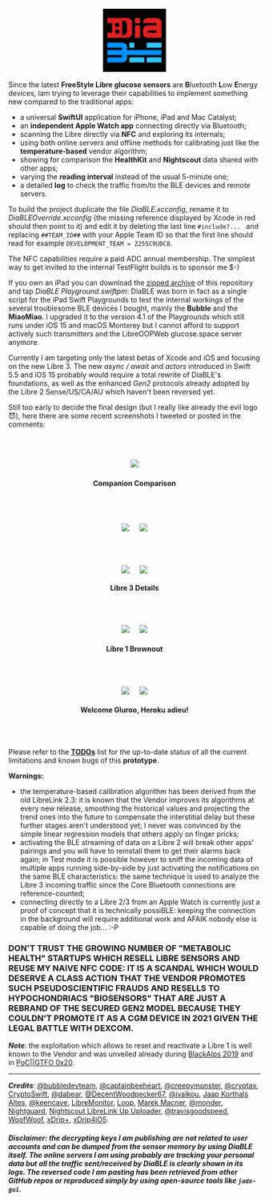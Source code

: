 <p align="center"><img src="./DiaBLE/Assets.xcassets/AppIcon.appiconset/Icon.png" width="25%" /></p>


Since the latest **FreeStyle Libre glucose sensors** are **B**luetooth **L**ow **E**nergy devices, Iam trying to leverage their capabilities to implement something new compared to the traditional apps:

* a universal **SwiftUI** application for iPhone, iPad and Mac Catalyst;
* an **independent Apple Watch app** connecting directly via Bluetooth;
* scanning the Libre directly via **NFC** and exploring its internals;
* using both online servers and offline methods for calibrating just like the **temperature-based** vendor algorithm;
* showing for comparison the **HealthKit** and **Nightscout** data shared with other apps;
* varying the **reading interval** instead of the usual 5-minute one;
* a detailed **log** to check the traffic from/to the BLE devices and remote servers.

To build the project duplicate the file _DiaBLE.xcconfig_, rename it to _DiaBLEOverride.xcconfig_ (the missing reference displayed by Xcode in red should then point to it) and edit it by deleting the last line `#include?... ` and replacing `##TEAM_ID##` with your Apple Team ID so that the first line should read for example `DEVELOPMENT_TEAM = Z25SC9UDC8`.

The NFC capabilities require a paid ADC annual membership. The simplest way to get invited to the internal TestFlight builds is to sponsor me $-)

If you own an iPad you can download the [zipped archive](https://github.com/gui-dos/DiaBLE/archive/refs/heads/main.zip) of this repository and tap _DiaBLE Playground.swiftpm_: DiaBLE was born in fact as a single script for the iPad Swift Playgrounds to test the internal workings of the several troublesome BLE devices I bought, mainly the **Bubble** and the **MiaoMiao**. I upgraded it to the version 4.1 of the Playgrounds which still runs under iOS 15 and macOS Monterey but I cannot afford to support actively such transmitters and the LibreOOPWeb glucose.space server anymore.

Currently I am targeting only the latest betas of Xcode and iOS and focusing on the new Libre 3. The new _async / await_ and _actors_ introduced in Swift 5.5 and iOS 15 probably would require a total rewrite of DiaBLE's foundations, as well as the enhanced *Gen2* protocols already adopted by the Libre 2 Sense/US/CA/AU which haven't been reversed yet.

Still too early to decide the final design (but I really like already the evil logo 😈), here there are some recent screenshots I tweeted or posted in the comments:

<br><br>
<p align="center"><img src="https://user-images.githubusercontent.com/7220550/201089112-7c15993c-9574-43cf-8371-3821cc854903.png" width="33.3%"></p>
<h4 align ="center">Companion Comparison</h4>
<br><br>
<p align="center"><img src="https://user-images.githubusercontent.com/7220550/181923772-f9b35a52-1ff7-47a4-ba7a-445233cb8e25.PNG" width="25%" align="middle" /> &nbsp; &nbsp; <img src="https://user-images.githubusercontent.com/7220550/181924382-8b325de0-e457-4dbf-a3fc-ea87e85fd231.PNG" width="25%" align="middle" /></p>
<br><br>
<p align="center"><img src="https://user-images.githubusercontent.com/7220550/184549737-6e931282-9817-47be-aaf8-1f94ad6be8b9.png" width="33.3%" align="middle" /> &nbsp; &nbsp; <img src="https://user-images.githubusercontent.com/7220550/184549763-4d984707-d58f-4f80-a2b6-374193a10c73.png" width="16.7%" align="middle" /></p>
<h4 align ="center">Libre 3 Details</h4>
<br><br>
<p align="center"><img src="https://user-images.githubusercontent.com/7220550/200558485-ca29b560-0697-4ab5-ac1c-6aa3dd8b5422.png" width="33.3%" /> &nbsp; &nbsp; <img src="https://user-images.githubusercontent.com/7220550/200558284-54e69a55-a790-41af-84a9-293c8e12574d.png" width="33.3%" /></p>
<h4 align ="center">Libre 1 Brownout</h4>
<br><br>
<p align="center"><img src="https://user-images.githubusercontent.com/7220550/205249892-05eb4d83-9d10-4407-9100-fe4971a8ef3e.PNG" width="33.3%" /> &nbsp; &nbsp; <img src="https://user-images.githubusercontent.com/7220550/205249921-69aa3e13-1dc6-4332-bd22-4797d36af9c4.PNG" width="33.3%" /></p>
<h4 align ="center">Welcome Gluroo, Heroku adieu!</h4>
<br><br>

Please refer to the [**TODOs**](https://github.com/gui-dos/DiaBLE/blob/main/TODO.md) list for the up-to-date status of all the current limitations and known bugs of this **prototype**.

**Warnings:**
  * the temperature-based calibration algorithm has been derived from the old LibreLink 2.3: it is known that the Vendor improves its algorithms at every new release, smoothing the historical values and projecting the trend ones into the future to compensate the interstitial delay but these further stages aren't understood yet; I never was convinced by the simple linear regression models that others apply on finger pricks;
  * activating the BLE streaming of data on a Libre 2 will break other apps' pairings and you will have to reinstall them to get their alarms back again; in Test mode it is possible however to sniff the incoming data of multiple apps running side-by-side by just activating the notifications on the same BLE characteristics: the same technique is used to analyze the Libre 3 incoming traffic since the Core Bluetooth connections are reference-counted;
  * connecting directly to a Libre 2/3 from an Apple Watch is currently just a proof of concept that it is technically possiBLE: keeping the connection in the background will require additional work and AFAIK nobody else is capable of doing the job... :-P

### DON'T TRUST THE GROWING NUMBER OF "METABOLIC HEALTH" STARTUPS WHICH RESELL LIBRE SENSORS AND REUSE MY NAIVE NFC CODE: IT IS A SCANDAL WHICH WOULD DESERVE A CLASS ACTION THAT THE VENDOR PROMOTES SUCH PSEUDOSCIENTIFIC FRAUDS AND RESELLS TO HYPOCHONDRIACS "BIOSENSORS" THAT ARE JUST A REBRAND OF THE SECURED GEN2 MODEL BECAUSE THEY COULDN'T PROMOTE IT AS A CGM DEVICE IN 2021 GIVEN THE LEGAL BATTLE WITH DEXCOM.

***Note***: the exploitation which allows to reset and reactivate a Libre 1 is well known to the Vendor and was unveiled already during [BlackAlps 2019](https://www.youtube.com/watch?v=Y9vtGmxh1IQ) and in [PoC||GTFO 0x20](https://archive.org/stream/pocorgtfo20#page/n6/mode/1up).

---
***Credits***: [@bubbledevteam](https://github.com/bubbledevteam), [@captainbeeheart](https://github.com/captainbeeheart), [@creepymonster](https://github.com/creepymonster), [@cryptax](https://github.com/cryptax), [CryptoSwift](https://github.com/krzyzanowskim/CryptoSwift), [@dabear](https://github.com/dabear), [@DecentWoodpecker67](https://github.com/DecentWoodpecker67), [@ivalkou](https://github.com/ivalkou), [Jaap Korthals Altes](https://github.com/j-kaltes), [@keencave](https://github.com/keencave), [LibreMonitor](https://github.com/UPetersen/LibreMonitor/tree/Swift4), [Loop](https://github.com/LoopKit/Loop), [Marek Macner](https://github.com/MarekM60), [@monder](https://github.com/monder), [Nightguard]( https://github.com/nightscout/nightguard), [Nightscout LibreLink Up Uploader](https://github.com/timoschlueter/nightscout-librelink-up), [@travisgoodspeed](https://github.com/travisgoodspeed), [WoofWoof](https://github.com/gshaviv/ninety-two), [xDrip+](https://github.com/NightscoutFoundation/xDrip), [xDrip4iO5](https://github.com/JohanDegraeve/xdripswift).

###### ***Disclaimer: the decrypting keys I am publishing are not related to user accounts and can be dumped from the sensor memory by using DiaBLE itself. The online servers I am using probably are tracking your personal data but all the traffic sent/received by DiaBLE is clearly shown in its logs. The reversed code I am pasting has been retrieved from other GitHub repos or reproduced simply by using open-source tools like `jadx-gui`.***
